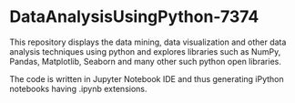 # DataAnalysisUsingPython-7374

This repository displays the data mining, data visualization and other data analysis techniques using python and explores libraries such as NumPy, Pandas, Matplotlib, Seaborn and many other such python open libraries.

The code is written in Jupyter Notebook IDE and thus generating iPython notebooks having .ipynb extensions.

